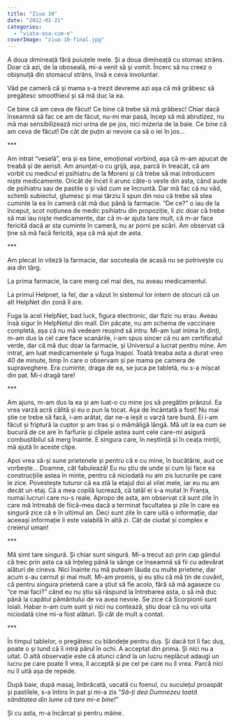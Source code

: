 ```yaml
---
title: "Ziua 10"
date: "2022-01-21"
categories: 
  - "viata-asa-cum-e"
coverImage: "ziua-10-final.jpg"
---
```


A doua dimineață fără puiuțele mele. Și a doua dimineață cu stomac strâns. Doar că azi, de la oboseală, mi-a venit să și vomit. Încerc să nu creez o obișnuiță din stomacul strâns, însă e ceva involuntar. 

Văd pe cameră că și mama s-a trezit devreme azi așa că mă grăbesc să pregătesc smoothieul și să mă duc la ea.

Ce bine că am ceva de făcut! Ce bine că trebe să mă grăbesc! Chiar dacă înseamnă să fac ce am de făcut, nu-mi mai pasă, încep să mă abrutizez, nu mă mai sensibilizează nici urina de pe jos, nici mizeria de la baie. Ce bine că am ceva de făcut! De cât de puțin ai nevoie ca să o iei în jos…

\*\*\*

Am intrat “veselă”, era și ea bine, emoțional vorbind, așa că m-am apucat de treabă și de aerisit. Am anunțat-o cu grijă, așa, parcă în treacăt, că am vorbit cu medicul ei psihiatru de la Moreni și că trebe să mai introducem niște medicamente. Oricât de încet îi arunc câte-o veste din asta, când aude de psihiatru sau de pastile o și văd cum se încruntă. Dar mă fac că nu văd, schimb subiectul, glumesc și mai târziu îi spun din nou că trebe să stea cuminte la ea în cameră cât mă duc până la farmacie. “De ce?” o iau de la început, scot noțiunea de medic psihiatru din propoziție, îi zic doar că trebe să mai iau niște medicamente, dar că m-ar ajuta tare mult, că m-ar face fericită dacă ar sta cuminte în cameră, nu ar porni pe scări. Am observat că ține să mă facă fericită, așa că mă ajut de asta.

\*\*\*

Am plecat în viteză la farmacie, dar socoteala de acasă nu se potrivește cu aia din târg.

La prima farmacie, la care merg cel mai des, nu aveau medicamentul.

La primul Helpnet, la fel, dar a văzut în sistemul lor intern de stocuri că un alt HelpNet din zonă îl are.

Fuga la acel HelpNet, bad luck, figura electronic, dar fizic nu erau. Aveau însă sigur în HelpNetul din mall. Din păcate, nu am schema de vaccinare completă, așa că nu mă vedeam reușind să intru. Mi-am luat inima în dinți, m-am dus la cel care face scanările, i-am spus sincer că nu am certificatul verde, dar că mă duc doar la farmacie, și Universul a lucrat pentru mine. Am intrat, am luat medicamentele și fuga înapoi. Toată treaba asta a durat vreo 40 de minute, timp în care o observam și pe mama pe camera de supraveghere. Era cuminte, draga de ea, se juca pe tabletă, nu s-a mișcat din pat. Mi-i dragă tare!

\*\*\*

Am ajuns, m-am dus la ea și am luat-o cu mine jos să pregătim prânzul. Ea vrea varză acră călită și eu o pun la tocat. Așa de încântată a fost! Nu mai știe ce trebe să facă, i-am arătat, dar ne-a ieșit o varză tare bună. Ei i-am făcut și friptură la cuptor și am tras și o mămăligă lângă. Mă uit la ea cum se bucură de ce are în farfurie și clipele astea sunt cele care-mi asigură combustibilul să merg înainte. E singura care, în neștiință și în ceața minții, mă ajută în aceste clipe.

Apoi vrea să-și sune prietenele și pentru că e cu mine, în bucătărie, aud ce vorbește... Doamne, cât fabulează! Eu nu știu de unde și cum își face ea construcțiile astea în minte, pentru că niciodată nu am zis lucrurile pe care le zice. Povestește tuturor că ea stă la etajul doi al vilei mele, iar eu nu am decât un etaj. Că a mea copilă lucrează, că tatăl ei s-a mutat în Franța, numai lucruri care nu-s reale. Apropo de asta, am observat că sunt zile în care mă întreabă de fiică-mea dacă a terminat facultatea și zile în care ea singură zice că e în ultimul an. Deci sunt zile în care uită o informație, dar aceeași informație îi este valabilă în altă zi. Cât de ciudat și complex e creierul uman!

\*\*\*

Mă simt tare singură. Și chiar sunt singură. Mi-a trecut azi prin cap gândul că trec prin asta ca să înțeleg până la sânge ce înseamnă să fii cu adevărat alături de cineva. Nici înainte nu mă puteam lăuda cu multe prietene, dar acum s-au cernut și mai mult. Mi-am promis, și eu știu că mă țin de cuvânt, că pentru singura prietenă care a știut să fie acolo, fără să mă agaseze cu “ce mai faci?” când eu nu știu să răspund la întrebarea asta, o să mă duc până la capătul pământului de va avea nevoie. Se zice că Scorpionii sunt loiali. Habar n-am cum sunt și nici nu contează, știu doar că nu voi uita niciodată cine mi-a fost alături. Și cât de mult a contat.

\*\*\*

În timpul tablelor, o pregătesc cu blândețe pentru duș. Și dacă tot îi fac duș, poate o și tund că îi intră părul în ochi. A acceptat din prima. Și nici nu a uitat. O altă observație este că atunci când la un lucru neplăcut adaugi un lucru pe care poate îl vrea, îl acceptă și pe cel pe care nu îl vrea. Parcă nici nu îl uită așa de repede.

După baie, după masaj, îmbrăcată, uscată cu foenul, cu suculețul proaspăt și pastilele, s-a întins în pat și mi-a zis “_Să-ți dea Dumnezeu toată sănătatea din lume că tare mi-e bine!_” 

Și cu asta, m-a încărcat și pentru mâine.
